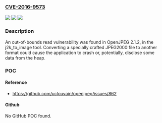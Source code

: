 ### [CVE-2016-9573](https://cve.mitre.org/cgi-bin/cvename.cgi?name=CVE-2016-9573)
![](https://img.shields.io/static/v1?label=Product&message=openjpeg&color=blue)
![](https://img.shields.io/static/v1?label=Version&message=n%2Fa&color=blue)
![](https://img.shields.io/static/v1?label=Vulnerability&message=CWE-125&color=brighgreen)

### Description

An out-of-bounds read vulnerability was found in OpenJPEG 2.1.2, in the j2k_to_image tool. Converting a specially crafted JPEG2000 file to another format could cause the application to crash or, potentially, disclose some data from the heap.

### POC

#### Reference
- https://github.com/uclouvain/openjpeg/issues/862

#### Github
No GitHub POC found.

